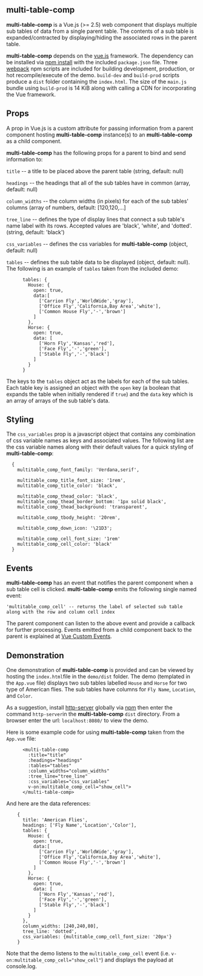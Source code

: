 ## multi-table-comp

**multi-table-comp** is a Vue.js (>= 2.5) web component that displays multiple sub tables of data from a single parent table.  The contents of a sub table is expanded/contracted by displaying/hiding the associated rows in the parent table.  

**multi-table-comp** depends on the [vue.js](https://vuejs.org/ "Vue.js") framework.  The dependency  can be installed via [npm install](https://docs.npmjs.com/cli/install.html "npm install") with the included `package.json` file. Three [webpack](https://webpack.js.org/concepts/) npm scripts are included for building  development, production, or hot recompile/execute of the demo.   `build-dev` and `build-prod` scripts produce  a `dist` folder containing the `index.html`.  The size of the `main.js` bundle using `build-prod` is 14 KiB along with calling a CDN for incorporating the Vue framework.

## Props

A prop in Vue.js is a custom attribute for passing information from a parent component hosting **multi-table-comp** instance(s) to an **multi-table-comp** as a child component. 

**multi-table-comp** has the following props for a parent to bind and send information to:

  `title` --  a title to be placed above the parent table (string, default: null)

  `headings` --  the headings that all of the sub tables have in common (array, default: null)

  `column_widths` --  the column widths (in pixels) for each of the sub tables' columns (array of numbers, default: [120,120,...]

  `tree_line` --  defines the type of display lines that connect a sub table's name label with its rows.  Accepted values are 'black', 'white', and 'dotted'. (string, default: 'black')

  `css_variables` --  defines the css variables for **multi-table-comp** (object, default: null)

  `tables` --  defines the sub table data to be displayed (object, default: null).  The following is an example of `tables` taken from the included demo:

```
      tables: {
        House: {
          open: true,
          data:[
            ['Carrion Fly','WorldWide','gray'],
            ['Office Fly','California,Bay Area','white'],
            ['Common House Fly','-','brown']
          ]
        },
        Horse: {
          open: true,
          data: [
            ['Horn Fly','Kansas','red'],
            ['Face Fly','-','green'],
            ['Stable Fly','-','black']
          ]
        }
      }
```

The keys to the `tables` object act as the labels for each of the sub tables.  Each table key is assigned an object with the `open` key (a boolean that expands the table when initially rendered if `true`) and the `data` key which is an array of arrays of the sub table's data.

## Styling

The `css_variables` prop is a javascript object that contains any combination of css variable names as keys and associated values.  The following list are the css variable names along with their default values for a quick styling of **multi-table-comp**:

```
  {
    multitable_comp_font_family: 'Verdana,serif',

    multitable_comp_title_font_size: '1rem',
    multitable_comp_title_color: 'black',

    multitable_comp_thead_color: 'black',
    multitable_comp_thead_border_bottom: '1px solid black',
    multitable_comp_thead_background: 'transparent',

    multitable_comp_tbody_height: '20rem',

    multitable_comp_down_icon: '\21D3';

    multitable_comp_cell_font_size: '1rem'
    multitable_comp_cell_color: 'black'
  }
```

## Events

**multi-table-comp** has an event that notifies the parent component when a sub table cell is clicked. **multi-table-comp** emits the following single named event:

```
'multitable_comp_cell' -- returns the label of selected sub table along with the row and column cell index
```

The parent component can listen to the above event and provide a callback for further processing.  Events emitted from a child component back to the parent is explained at [Vue Custom Events](https://vuejs.org/v2/guide/components.html#Using-v-on-with-Custom-Events).

## Demonstration

One demonstration of **multi-table-comp**  is provided and can be viewed by hosting the `index.html`file in the `demo/dist` folder. The demo  (templated in the `App.vue` file)  displays two sub tables labelled `House` and `Horse` for two type of American flies.  The sub tables have columns for `Fly Name`, `Location`, and `Color`.  

As a suggestion, install [http-server](https://www.npmjs.com/package/http-server "http-server") globally via [npm](https://www.npmjs.com/ "npm") then enter the command `http-server`in the **multi-table-comp** `dist` directory.  From a browser enter the url: `localhost:8080/` to view the demo.

Here is some example code for using **multi-table-comp** taken from the `App.vue` file:

```
      <multi-table-comp
        :title="title"
        :headings="headings"
        :tables="tables"
        :column_widths="column_widths"
        :tree_line="tree_line"
        :css_variables="css_variables"
        v-on:multitable_comp_cell="show_cell">
      </multi-table-comp>
```

And here are the data references:

```
    {
      title: 'American Flies',
      headings: ['Fly Name','Location','Color'],
      tables: {
        House: {
          open: true,
          data:[
            ['Carrion Fly','WorldWide','gray'],
            ['Office Fly','California,Bay Area','white'],
            ['Common House Fly','-','brown']
          ]
        },
        Horse: {
          open: true,
          data: [
            ['Horn Fly','Kansas','red'],
            ['Face Fly','-','green'],
            ['Stable Fly','-','black']
          ]
        }
      },
      column_widths: [240,240,80],
      tree_line: 'dotted',
      css_variables: {multitable_comp_cell_font_size: '20px'}
    }
```

Note that the demo listens to the `multitable_comp_cell` event (i.e. `v-on:multitable_comp_cell="show_cell"`) and displays the payload at console.log.